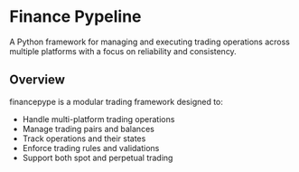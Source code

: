# Finance Pypeline

A Python framework for managing and executing trading operations across multiple platforms with a focus on reliability and consistency.

## Overview

financepype is a modular trading framework designed to:
- Handle multi-platform trading operations
- Manage trading pairs and balances
- Track operations and their states
- Enforce trading rules and validations
- Support both spot and perpetual trading
